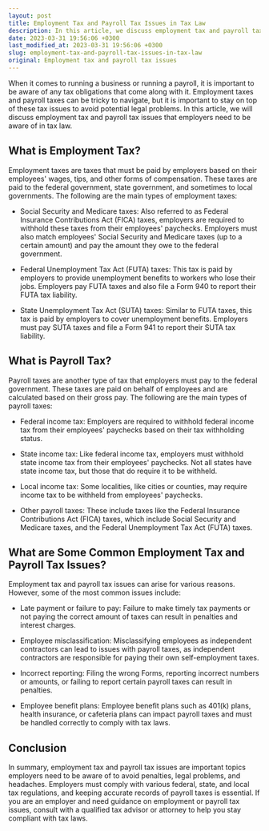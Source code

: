 ```yaml
---
layout: post
title: Employment Tax and Payroll Tax Issues in Tax Law
description: In this article, we discuss employment tax and payroll tax issues employers need to be aware of in tax law.
date: 2023-03-31 19:56:06 +0300
last_modified_at: 2023-03-31 19:56:06 +0300
slug: employment-tax-and-payroll-tax-issues-in-tax-law
original: Employment tax and payroll tax issues
---
```

When it comes to running a business or running a payroll, it is important to be aware of any tax obligations that come along with it. Employment taxes and payroll taxes can be tricky to navigate, but it is important to stay on top of these tax issues to avoid potential legal problems. In this article, we will discuss employment tax and payroll tax issues that employers need to be aware of in tax law.

## What is Employment Tax?

Employment taxes are taxes that must be paid by employers based on their employees' wages, tips, and other forms of compensation. These taxes are paid to the federal government, state government, and sometimes to local governments. The following are the main types of employment taxes:

- Social Security and Medicare taxes: Also referred to as Federal Insurance Contributions Act (FICA) taxes, employers are required to withhold these taxes from their employees' paychecks. Employers must also match employees' Social Security and Medicare taxes (up to a certain amount) and pay the amount they owe to the federal government.

- Federal Unemployment Tax Act (FUTA) taxes: This tax is paid by employers to provide unemployment benefits to workers who lose their jobs. Employers pay FUTA taxes and also file a Form 940 to report their FUTA tax liability.

- State Unemployment Tax Act (SUTA) taxes: Similar to FUTA taxes, this tax is paid by employers to cover unemployment benefits. Employers must pay SUTA taxes and file a Form 941 to report their SUTA tax liability.

## What is Payroll Tax?

Payroll taxes are another type of tax that employers must pay to the federal government. These taxes are paid on behalf of employees and are calculated based on their gross pay. The following are the main types of payroll taxes:

- Federal income tax: Employers are required to withhold federal income tax from their employees' paychecks based on their tax withholding status.

- State income tax: Like federal income tax, employers must withhold state income tax from their employees' paychecks. Not all states have state income tax, but those that do require it to be withheld.

- Local income tax: Some localities, like cities or counties, may require income tax to be withheld from employees' paychecks.

- Other payroll taxes: These include taxes like the Federal Insurance Contributions Act (FICA) taxes, which include Social Security and Medicare taxes, and the Federal Unemployment Tax Act (FUTA) taxes.

## What are Some Common Employment Tax and Payroll Tax Issues?

Employment tax and payroll tax issues can arise for various reasons. However, some of the most common issues include:

- Late payment or failure to pay: Failure to make timely tax payments or not paying the correct amount of taxes can result in penalties and interest charges.

- Employee misclassification: Misclassifying employees as independent contractors can lead to issues with payroll taxes, as independent contractors are responsible for paying their own self-employment taxes.

- Incorrect reporting: Filing the wrong Forms, reporting incorrect numbers or amounts, or failing to report certain payroll taxes can result in penalties.

- Employee benefit plans: Employee benefit plans such as 401(k) plans, health insurance, or cafeteria plans can impact payroll taxes and must be handled correctly to comply with tax laws.

## Conclusion

In summary, employment tax and payroll tax issues are important topics employers need to be aware of to avoid penalties, legal problems, and headaches. Employers must comply with various federal, state, and local tax regulations, and keeping accurate records of payroll taxes is essential. If you are an employer and need guidance on employment or payroll tax issues, consult with a qualified tax advisor or attorney to help you stay compliant with tax laws.